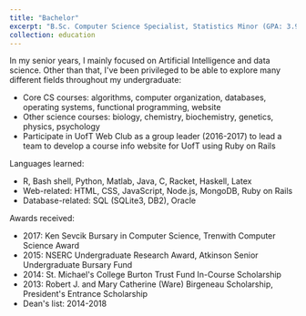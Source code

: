 ```yaml
---
title: "Bachelor"
excerpt: "B.Sc. Computer Science Specialist, Statistics Minor (GPA: 3.91/4), University of Toronto, 2018"
collection: education
---
```


In my senior years, I mainly focused on Artificial Intelligence and data science. 
Other than that, I've been privileged to be able to explore many different fields throughout my undergraduate: 
* Core CS courses: algorithms, computer organization, databases, operating systems, functional programming, website
* Other science courses: biology, chemistry, biochemistry, genetics, physics, psychology 
* Participate in UofT Web Club as a group leader (2016-2017) to lead a team to develop a course info website for UofT using Ruby on Rails

Languages learned:
* R, Bash shell, Python, Matlab,  Java, C, Racket, Haskell, Latex
* Web-related:		HTML, CSS, JavaScript, Node.js, MongoDB, Ruby on Rails
* Database-related:	 SQL (SQLite3, DB2), Oracle

Awards received:
* 2017: Ken Sevcik Bursary in Computer Science, Trenwith Computer Science Award
* 2015: NSERC Undergraduate Research Award, Atkinson Senior Undergraduate Bursary Fund
* 2014: St. Michael's College Burton Trust Fund In-Course Scholarship
* 2013: Robert J. and Mary Catherine (Ware) Birgeneau Scholarship, President's Entrance Scholarship
* Dean's list: 2014-2018
